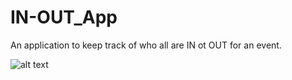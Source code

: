 # IN-OUT_App
An application to keep track of who all are IN ot OUT for an event.

![alt text]([https://github.com/omkoli/Web-Server-IP-Extractor/blob/main/ipx.png](https://github.com/omkoli/IN-OUT_App/blob/main/Screenshot_20220722-001935.jpg))
